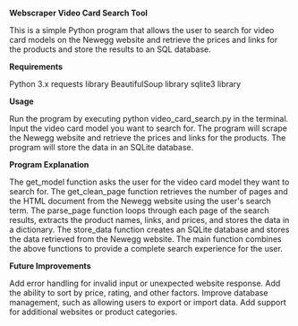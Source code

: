 **Webscraper Video Card Search Tool**

This is a simple Python program that allows the user to search for video card models on the Newegg website and retrieve the prices and links for the products and store the results to an SQL database.

**Requirements**

Python 3.x
requests library
BeautifulSoup library
sqlite3 library

**Usage**

Run the program by executing python video_card_search.py in the terminal.
Input the video card model you want to search for.
The program will scrape the Newegg website and retrieve the prices and links for the products.
The program will store the data in an SQLite database.

**Program Explanation**

The get_model function asks the user for the video card model they want to search for.
The get_clean_page function retrieves the number of pages and the HTML document from the Newegg website using the user's search term.
The parse_page function loops through each page of the search results, extracts the product names, links, and prices, and stores the data in a dictionary.
The store_data function creates an SQLite database and stores the data retrieved from the Newegg website.
The main function combines the above functions to provide a complete search experience for the user.

**Future Improvements**

Add error handling for invalid input or unexpected website response.
Add the ability to sort by price, rating, and other factors.
Improve database management, such as allowing users to export or import data.
Add support for additional websites or product categories.


